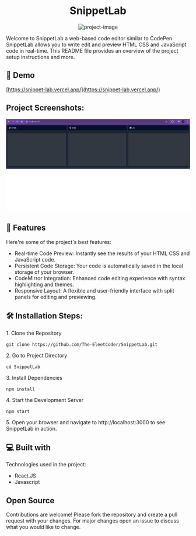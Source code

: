 <h1 align="center" id="title">SnippetLab</h1>

<p align="center"><img src="https://socialify.git.ci/The-EleetCoder/SnippetLab/image?language=1&amp;owner=1&amp;name=1&amp;stargazers=1&amp;theme=Light" alt="project-image"></p>

<p id="description">Welcome to SnippetLab a web-based code editor similar to CodePen. SnippetLab allows you to write edit and preview HTML CSS and JavaScript code in real-time. This README file provides an overview of the project setup instructions and more.</p>

<h2>🚀 Demo</h2>

[https://snippet-lab.vercel.app/](https://snippet-lab.vercel.app/)

<h2>Project Screenshots:</h2>

<p align="center"><img src="https://github.com/The-EleetCoder/SnippetLab/blob/main/public/Screenshot-1.png" alt="project-screenshot"></p>

  
  
<h2>🧐 Features</h2>

Here're some of the project's best features:

*   Real-time Code Preview: Instantly see the results of your HTML CSS and JavaScript code.
*   Persistent Code Storage: Your code is automatically saved in the local storage of your browser.
*   CodeMirror Integration: Enhanced code editing experience with syntax highlighting and themes.
*   Responsive Layout: A flexible and user-friendly interface with split panels for editing and previewing.

<h2>🛠️ Installation Steps:</h2>

<p>1. Clone the Repository</p>

```
git clone https://github.com/The-EleetCoder/SnippetLab.git
```

<p>2. Go to Project Directory</p>

```
cd SnippetLab
```

<p>3. Install Dependencies</p>

```
npm install
```

<p>4. Start the Development Server</p>

```
npm start
```

<p>5. Open your browser and navigate to http://localhost:3000 to see SnippetLab in action.</p>

  
  
<h2>💻 Built with</h2>

Technologies used in the project:

*   React.JS
*   Javascript

<h2>Open Source</h2>

Contributions are welcome! Please fork the repository and create a pull request with your changes. For major changes open an issue to discuss what you would like to change.
